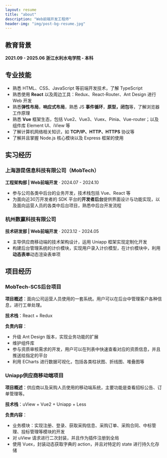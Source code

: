 ```yaml
---
layout: resume
title: "about"
description: "Web前端开发工程师"
header-img: "img/post-bg-resume.jpg"
---
```


## 教育背景

**2021.09 - 2025.06 浙江水利水电学院 - 本科**

## 专业技能

- 熟悉 HTML、CSS、JavaScript 等前端开发技术，了解 TypeScript
- 熟悉使用 **React** 以及周边工具：Redux、React-Router、Ant Design 进行 Web 开发
- 熟悉**弹性布局**，**响应式布局**，熟悉 JS **事件循环**，**原型，闭包**等，了解浏览器工作原理
- 熟悉 **Vue** 框架生态，包括 Vue2、Vue3、Vuex、Pinia、Vue-router；以及组件库 Element UI、iView 等
- 了解计算机网络相关知识，如 **TCP/IP、HTTP、HTTPS** 协议等
- 了解并且掌握 Node.js 核心模块以及 Express 框架的使用

## 实习经历

### 上海游昆信息科技有限公司（MobTech）
**工程架构部 | Web前端开发** · 2024.07 - 2024.10

- 参与公司各类中后台的业务开发，技术栈包括 Vue、React 等
- 为面向近30万开发者的 SDK 平台的**开发者后台**提供界面设计与功能实现，以及面向运营人员的各类中后台项目，熟悉中后台开发流程

### 杭州数赢科技有限公司
**技术研发部 | Web前端开发** · 2023.12 - 2024.05

- 主导供应商移动端的技术架构设计，运用 Uniapp 框架实现定制化开发
- 构建后台管理系统的计价模块，实现用户录入计价模型，在计价模块中，利用**动态表单**动态渲染表单项

## 项目经历

### MobTech-SCS后台项目

**项目概述**：面向公司运营人员使用的一套系统。用户可以在后台中管理客户各种信息，进行工单处理。

**技术栈**：React + Redux

**负责内容**：
- 升级 Ant Design 版本，实现业务功能的扩展
- 维护组件库
- 参与资质审核需求的开发，用户可以在列表中快速查看对应的资质信息，并且推送给指定的平台
- 利用 ECharts 进行数据可视化，包括各类柱状图、折线图、堆叠图等

### Uniapp供应商移动端项目

**项目概述**：供应商以及采购人员使用的移动端系统，主要功能是查看招标公告、订单管理等。

**技术栈**：uView + Vue2 + Uniapp + Less

**负责内容**：
- 业务模块：实现注册、登录、获取采购信息、采购订单、采购合同、中标管理、投标管理等模块的开发
- 对 uView 请求进行二次封装，并且作为插件注册到全局
- 使用 Vuex，封装动态获取字典的 action，并且对特定的 state 进行持久化存储